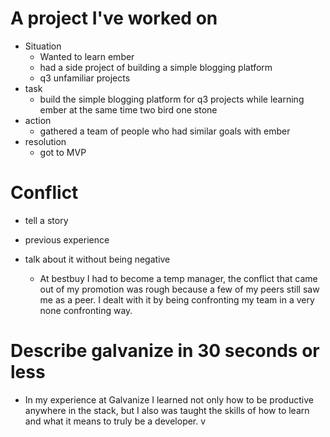 # A project I've worked on
* Situation
  - Wanted to learn ember
  - had a side project of building a simple blogging platform
  - q3 unfamiliar projects
* task
  - build the simple blogging platform for q3 projects while learning ember at the same time two bird one stone
* action
  - gathered a team of people who had similar goals with ember
* resolution
  - got to MVP

# Conflict
* tell a story
* previous experience
* talk about it without being negative

  - At bestbuy I had to become a temp manager, the conflict that came out of my promotion was rough because a few of my peers still saw me as a peer. I dealt with it by being confronting my team in a very none confronting way.

# Describe galvanize in 30 seconds or less
* In my experience at Galvanize I learned not only how to be productive anywhere in the stack, but I also was taught the skills of how to learn and what it means to truly be a developer. v
